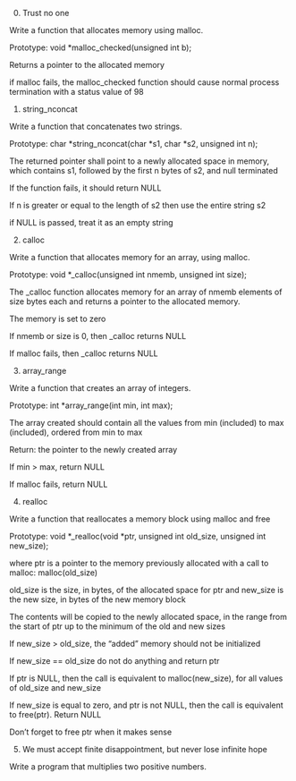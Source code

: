0. Trust no one
                
Write a function that allocates memory using malloc.
                
                
Prototype: void *malloc_checked(unsigned int b);
                
                
Returns a pointer to the allocated memory
                
                
if malloc fails, the malloc_checked function should cause normal process termination with a status value of 98
                
                
1. string_nconcat
                
Write a function that concatenates two strings.
                
                
Prototype: char *string_nconcat(char *s1, char *s2, unsigned int n);
                
                
The returned pointer shall point to a newly allocated space in memory, which contains s1, followed by the first n bytes of s2, and null terminated
                
                
If the function fails, it should return NULL
                
                
If n is greater or equal to the length of s2 then use the entire string s2
                
                
if NULL is passed, treat it as an empty string
                
                
2. calloc
                
Write a function that allocates memory for an array, using malloc.
                
                
Prototype: void *_calloc(unsigned int nmemb, unsigned int size);
                
                
The _calloc function allocates memory for an array of nmemb elements of size bytes each and returns a pointer to the allocated memory.
                
                
The memory is set to zero
                
                
If nmemb or size is 0, then _calloc returns NULL
                
                
If malloc fails, then _calloc returns NULL
                
                
3. array_range
                
Write a function that creates an array of integers.
                
                
Prototype: int *array_range(int min, int max);
                
                
The array created should contain all the values from min (included) to max (included), ordered from min to max
                
                
Return: the pointer to the newly created array
                
                
If min > max, return NULL
                
                
If malloc fails, return NULL
                
                
4. realloc
                
Write a function that reallocates a memory block using malloc and free
                
                
Prototype: void *_realloc(void *ptr, unsigned int old_size, unsigned int new_size);
                
                
where ptr is a pointer to the memory previously allocated with a call to malloc: malloc(old_size)
                
                
old_size is the size, in bytes, of the allocated space for ptr and new_size is the new size, in bytes of the new memory block
                
                
The contents will be copied to the newly allocated space, in the range from the start of ptr up to the minimum of the old and new sizes
                
                
If new_size > old_size, the “added” memory should not be initialized
                
                
If new_size == old_size do not do anything and return ptr
                
                
If ptr is NULL, then the call is equivalent to malloc(new_size), for all values of old_size and new_size
                
                
If new_size is equal to zero, and ptr is not NULL, then the call is equivalent to free(ptr). Return NULL
                
                
Don’t forget to free ptr when it makes sense
                
                
5. We must accept finite disappointment, but never lose infinite hope
                
Write a program that multiplies two positive numbers.

